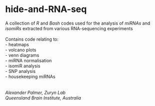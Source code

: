 # hide-and-RNA-seq
A collection of _R_ and _Bash_ codes used for the analysis of _miRNAs_ and _isomiRs_ extracted from various RNA-sequencing experiments
\
\
Contains code relating to:\
    - heatmaps\
    - volcano plots\
    - venn diagrams\
    - miRNA normalisation\
    - isomiR analysis\
    - SNP analysis\
    - housekeeping miRNAs\
\
\
*Alexander Palmer, Zuryn Lab\
Queensland Brain Institute, Australia*

